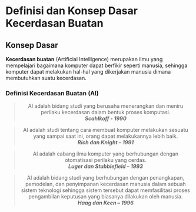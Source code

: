 # Definisi dan Konsep Dasar Kecerdasan Buatan

## Konsep Dasar
**Kecerdasan buatan** (Artificial Intelligence) merupakan ilmu yang mempelajari bagaimana komputer dapat berfikir seperti manusia, sehingga komputer dapat melakukan hal-hal yang dikerjakan manusia dimana membutuhkan suatu kecerdasan.

### Definisi Kecerdasan Buatan (AI)
> <center>AI adalah bidang studi yang berusaha menerangkan dan meniru perilaku kecerdasan dalam bentuk proses komputasi.</center>
><center><b><i>Scahlkoff - 1990</i></b></center>

> <center>AI adalah studi tentang cara membuat komputer melakukan sesuatu yang sampai saat ini, orang dapat melakukannya lebih baik.</center>
><center><b><i>Rich dan Knight – 1991</i></b></center>

> <center>AI adalah cabang ilmu komputer yang berhubungan dengan otomatisasi perilaku yang cerdas.</center>
><center><b><i>Luger dan Stubblefield – 1993</i></b></center>

> <center>AI adalah bidang studi yang berhubungan dengan penangkapan, pemodelan, dan penyimpanan kecerdasan manusia dalam sebuah sistem teknologi sehingga sistem tersebut dapat memfasilitasi proses pengambilan keputusan yang biasanya dilakukan oleh manusia.</center>
><center><b><i>Haag dan Keen – 1996</i></b></center>
